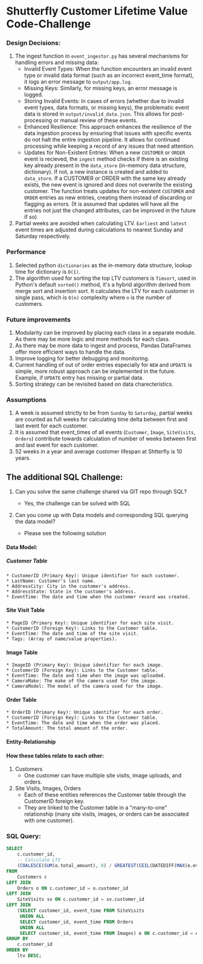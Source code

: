 # Shutterfly Customer Lifetime Value Code-Challenge

### Design Decisions:
1. The ingest function in `event_ingestor.py` has several mechanisms for handling errors and missing data:
    * Invalid Event Types: When the function encounters an invalid event type or invalid data format (such as an incorrect event_time format), it logs an error message to `output/app.log`.
    * Missing Keys: Similarly, for missing keys, an error message is logged.
    * Storing Invalid Events: In cases of errors (whether due to invalid event types, data formats, or missing keys), the problematic event data is stored in `output/invalid_data.json`. This allows for post-processing or manual review of these events.
    * Enhanced Resilience: This approach enhances the resilience of the data ingestion process by ensuring that issues with specific events do not halt the entire ingestion pipeline. It allows for continued processing while keeping a record of any issues that need attention.
    * Updates for Non-Existent Entries: When a new `CUSTOMER` or `ORDER` event is recieved, the `ingest` method checks if there is an existing key already present in the `data_store` (in-memory data structure, dictionary). If not, a new instance is created and added to `data_store`. If a CUSTOMER or ORDER with the same key already exists, the new event is ignored and does not overwrite the existing customer. The function treats updates for non-existent `CUSTOMER` and `ORDER` entries as new entries, creating them instead of discarding or flagging as errors. (It is assumed that updates will have all the entries not just the changed attributes, can be improved in the future if so)
2. Partial weeks are avoided when calculating LTV. `Earliest` and `latest` event times are adjusted during calculations to nearest Sunday and Saturday respectively.

### Performance
1. Selected python `dictionaries` as the in-memory data structure, lookup time for dictionary is `O(1)`.
2. The algorithm used for sorting the top LTV customers is `Timsort`, used in Python's default `sorted()` method, it's a hybrid algorithm derived from merge sort and insertion sort. It calculates the LTV for each customer in single pass, which is `O(n)` complexity where `n` is the number of customers.

### Future improvements
1. Modularity can be improved by placing each class in a separate module. As there may be more logic and more methods for each class.
2. As there may be more data to ingest and process, Pandas DataFrames offer more efficient ways to handle the data.
3. Improve logging for better debugging and monitoring.
4. Current handling of out of order entries especially for `NEW` and `UPDATE` is simple, more robust approach can be implemented in the future. Example, if `UPDATE` entry has missing or partial data.
5. Sorting strategy can be revisited based on data charecteristics.

### Assumptions
1. A week is assumed strictly to be from `Sunday` to `Saturday`, partial weeks are counted as full weeks for calculating time delta between first and last event for each customer.
2. It is assumed that event_times of all events (`Customer`, `Image`, `SiteVisits`, `Orders`) contribute towards calculation of number of weeks between first and last event for each customer.
3. 52 weeks in a year and average customer lifespan at Shtterfly is 10 years.

## The additional SQL Challenge:
1. Can you solve the same challenge shared via GIT repo through SQL?
    * Yes, the challenge can be solved with SQL

2. Can you come up with Data models and corresponding SQL querying the data model?
    * Please see the following solution

#### Data Model:
##### Customer Table
    * CustomerID (Primary Key): Unique identifier for each customer.
    * LastName: Customer's last name.
    * AddressCity: City in the customer's address.
    * AddressState: State in the customer's address.
    * EventTime: The date and time when the customer record was created.

#### Site Visit Table
    * PageID (Primary Key): Unique identifier for each site visit.
    * CustomerID (Foreign Key): Links to the Customer table.
    * EventTime: The date and time of the site visit.
    * Tags: (Array of name/value properties).

#### Image Table
    * ImageID (Primary Key): Unique identifier for each image.
    * CustomerID (Foreign Key): Links to the Customer table.
    * EventTime: The date and time when the image was uploaded.
    * CameraMake: The make of the camera used for the image.
    * CameraModel: The model of the camera used for the image.

#### Order Table
    * OrderID (Primary Key): Unique identifier for each order.
    * CustomerID (Foreign Key): Links to the Customer table.
    * EventTime: The date and time when the order was placed.
    * TotalAmount: The total amount of the order.

#### Entity-Relationship 
#### How these tables relate to each other:
1. Customers
    * One customer can have multiple site visits, image uploads, and orders.
2. Site Visits, Images, Orders
    * Each of these entities references the Customer table through the CustomerID foreign key.
    * They are linked to the Customer table in a "many-to-one" relationship (many site visits, images, or orders can be associated with one customer).

### SQL Query:
```sql
SELECT 
    c.customer_id,
    -- Calculate LTV
    (COALESCE(SUM(o.total_amount), 0) / GREATEST(CEIL(DATEDIFF(MAX(e.event_time), MIN(e.event_time)) / 7.0), 1)) * 52 * 10 AS ltv
FROM 
    Customers c
LEFT JOIN 
    Orders o ON c.customer_id = o.customer_id
LEFT JOIN 
    SiteVisits sv ON c.customer_id = sv.customer_id
LEFT JOIN 
    (SELECT customer_id, event_time FROM SiteVisits
     UNION ALL
     SELECT customer_id, event_time FROM Orders
     UNION ALL
     SELECT customer_id, event_time FROM Images) e ON c.customer_id = e.customer_id
GROUP BY 
    c.customer_id
ORDER BY 
    ltv DESC;
```
